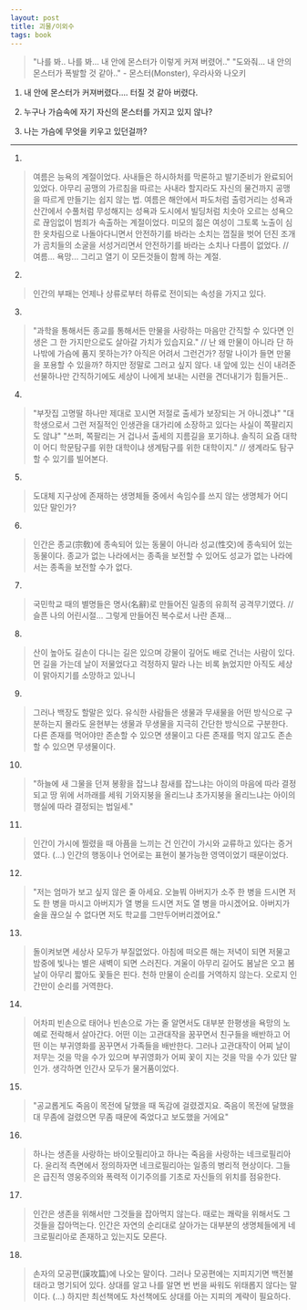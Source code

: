 ```yaml
---
layout: post
title: 괴물/이외수
tags: book
---
```


> "나를 봐.. 나를 봐... 내 안에 몬스터가 이렇게 커져 버렸어.." "도와줘... 내 안의 몬스터가 폭발할 것 같아.." - 몬스터(Monster), 우라사와 나오키

1. 내 안에 몬스터가 커져버렸다.... 터질 것 같아 버렸다.

2. 누구나 가슴속에 자기 자신의 몬스터를 가지고 있지 않나?

3. 나는 가슴에 무엇을 키우고 있던걸까?
 
- - -

1. 
> 여름은 능욕의 계절이었다. 사내들은 하시하처를 막론하고 발기준비가 완료되어 있었다. 아무리 공맹의 가르침을 따르는 사내라 할지라도 자신의 물건까지 공맹을 따르게 만들기는 쉽지 않는 법. 여름은 해안에서 파도처럼 출렁거리는 성욕과 산간에서 수풀처럼 무성해지는 성욕과 도시에서 빌딩처럼 치솟아 오르는 성욕으로 끊임없이 범죄가 속출하는 계절이었다. 미모의 젊은 여성이 그토록 노출이 심한 옷차림으로 나돌아다니면서 안전하기를 바라는 소치는 껍질을 벗어 던진 조개가 곰치들의 소굴을 서성거리면서 안전하기를 바라는 소치나 다름이 없었다. // 여름... 욕망... 그리고 열기 이 모든것들이 함께 하는 계절.

2. 
> 인간의 부패는 언제나 상류로부터 하류로 전이되는 속성을 가지고 있다.

3. 
> "과학을 통해서든 종교를 통해서든 만물을 사랑하는 마음만 간직할 수 있다면 인생은 그 한 가지만으로도 살아갈 가치가 있습지요." // 난 왜 만물이 아니라 단 하나밖에 가슴에 품지 못하는가? 아직은 어려서 그런건가? 정말 나이가 들면 만물을 포용할 수 있을까? 하지만 정말로 그러고 싶지 않다. 내 앞에 있는 신이 내려준 선물하나만 간직하기에도 세상이 나에게 보내는 시련을 견더내기가 힘들거든..

4. 
> "부잣집 고명딸 하나만 제대로 꼬시면 저절로 출세가 보장되는 거 아니겠냐"
> "대학생으로서 그런 저질적인 인생관을 대가리에 소장하고 있다는 사실이 쪽팔리지도 않냐"
> "쓰퍼, 쪽팔리는 거 겁나서 출세의 지름길을 포기하냐. 솔직히 요즘 대학이 어디 학문탐구를 위한 대학이냐 생계탐구를 위한 대학이지." // 생계라도 탐구 할 수 있기를 빌어본다.

5. 
> 도대체 지구상에 존재하는 생명체들 중에서 속임수를 쓰지 않는 생명체가 어디 있단 말인가?

6. 
> 인간은 종교(宗敎)에 종속되어 있는 동물이 아니라 성교(性交)에 종속되어 있는 동물이다. 종교가 없는 나라에서는 종족을 보전할 수 있어도 성교가 없는 나라에서는 종족을 보전할 수가 없다.

7. 
> 국민학교 때의 별명들은 명사(名辭)로 만들어진 일종의 유희적 공격무기였다. // 슬픈 나의 어린시절... 그렇게 만들어진 복수로서 나란 존재...

8. 
> 산이 높아도 길손이 다니는 길은 있으며
> 강물이 깊어도 배로 건너는 사람이 있다.
> 먼 길을 가는데 날이 저물었다고 걱정하지 말라
> 나는 비록 늙었지만 아직도 세상이 맑아지기를 소망하고 있나니

9. 
> 그러나 백장도 할말은 있다. 유식한 사람들은 생물과 무새물을 어떤 방식으로 구분하는지 몰라도 윤현부는 생물과 무생물을 지극히 간단한 방식으로 구분한다. 다른 존재를 먹어야만 존손할 수 있으면 생물이고 다른 존재를 먹지 않고도 존손할 수 있으면 무생물이다.

10. 
> "하늘에 새 그물을 던져 봉황을 잡느냐 참새를 잡느냐는 아이의 마음에 따라 결정되고 땅 위에 서까래를 세워 기와지붕을 올리느냐 초가지붕을 올리느냐는 아이의 행실에 따라 결정되는 법일세."

11. 
> 인간이 가시에 찔렸을 때 아픔을 느끼는 건 인간이 가시와 교류하고 있다는 증거였다. (...) 인간의 행동이나 언어로는 표현이 불가능한 영역이었기 때문이었다.

12. 
> "저는 엄마가 보고 싶지 않은 줄 아세요. 오늘붜 아버지가 소주 한 병을 드시면 저도 한 병을 마시고 아버지가 열 병을 드시면 저도 열 병을 마시겠어요. 아버지가 술을 끊으실 수 없다면 저도 학교를 그만두어버리겠어요."

13. 
> 돌이켜보면 세상사 모두가 부질없었다. 아침에 떠오른 해는 저녁이 되면 저물고 밤중에 빛나는 별은 새벽이 되면 스러진다. 겨울이 아무리 길어도 봄날은 오고 봄날이 아무리 짧아도 꽃들은 핀다. 천하 만물이 순리를 거역하지 않는다. 오로지 인간만이 순리를 거역한다.

14. 
> 어차피 빈손으로 태어나 빈손으로 가는 줄 알면서도 대부분 한평생을 욕망의 노예로 전락해서 살아간다. 어떤 이는 고관대작을 꿈꾸면서 친구들을 배반하고 어떤 이는 부귀영화를 꿈꾸면서 가족들을 배반한다. 그러나 고관대작이 어찌 날이 저무는 것을 막을 수가 있으며 부귀영화가 어찌 꽃이 지는 것을 막을 수가 있단 말인가. 생각하면 인간사 모두가 물거품이었다.

15. 
> "공교롭게도 죽음이 목전에 달했을 때 독감에 걸렸겠지요. 죽음이 목전에 달했을 대 무좀에 걸렸으면 무좀 때문에 죽었다고 보도했을 거에요"

16. 
> 하나는 생존을 사랑하는 바이오필리아고 하나는 죽음을 사랑하는 네크로필리아다. 윤리적 측면에서 정의하자면 네크로필리아는 일종의 병리적 현상이다. 그들은 급진적 영웅주의와 폭력적 이기주의를 기초로 자신들의 위치를 점유한다.

17. 
> 인간은 생존을 위해서만 그것들을 잡아먹지 않는다. 때로는 쾌락을 위해서도 그것들을 잡아먹는다. 인간은 자연의 순리대로 살아가는 대부분의 생명체들에게 네크로필리아로 존재하고 있는지도 모른다.

18. 
> 손자의 모공편(謨攻篇)에 나오는 말이다. 그러나 모공편에는 지피지기면 백전불태라고 명기되어 있다. 상대를 알고 나를 알면 번 번을 싸워도 위태롭지 않다는 말이다. (...) 하지만 최선책에도 차선책에도 상대를 아는 지피의 계략이 필요하다.